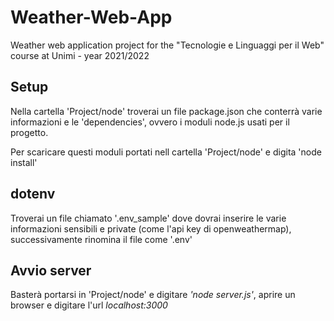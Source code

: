 # Weather-Web-App
Weather web application project for the "Tecnologie e Linguaggi per il Web" course at Unimi - year 2021/2022

## Setup
Nella cartella 'Project/node' troverai un file package.json che conterrà varie informazioni e le 'dependencies', ovvero i moduli node.js usati per il progetto.

Per scaricare questi moduli portati nell cartella 'Project/node' e digita 'node install'

## dotenv
Troverai un file chiamato '.env_sample' dove dovrai inserire le varie informazioni sensibili e private (come l'api key di openweathermap), successivamente rinomina il file come '.env'

## Avvio server
Basterà portarsi in 'Project/node' e digitare *'node server.js'*, aprire un browser e digitare l'url *localhost:3000*

